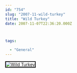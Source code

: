 ```yaml
---
id: "754"
slug: "2007-11-wild-turkey"
title: "Wild Turkey"
date: 2007-11-07T22:36:20.000Z



tags:

  - "General"
---
```

<div class="sqs-html-content">
  <div style="float: left; margin-right: 10px; margin-bottom: 10px;"> <a href="http://www.flickr.com/photos/mclazarus/1910984529/" title="Wild Turkey"><img src="http://farm3.static.flickr.com/2241/1910984529_095c64f40b_m.jpg" alt="Wild Turkey" style="border: solid 2px #000000;" /></a>
</div>
<p><br clear="all" /></p>
</div>
